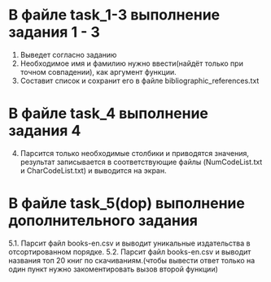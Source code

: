 # В файле task_1-3 выполнение задания 1 - 3
1. Выведет согласно заданию 
2. Необходимое имя и фамилию нужно ввести(найдёт только при точном совпадении), как аргумент функции.
3. Составит список и сохранит его в файле bibliographic_references.txt
# В файле task_4 выполнение задания 4
4. Парсится только необходимые столбики и приводятся значения, результат записывается в соответствующие файлы (NumCodeList.txt и CharCodeList.txt) и выводится на экран.
# В файле task_5(dop) выполнение дополнительного задания
5.1. Парсит файл books-en.csv и выводит уникальные издательства в отсортированном порядке. 
5.2. Парсит файл books-en.csv и выводит названия топ 20 книг по скачиваниям.(чтобы вывести ответ только на один пункт нужно закоментировать вызов второй функции)
